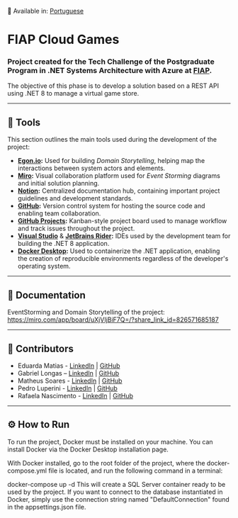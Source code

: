 📄 Available in: [Portuguese](README.md)

# FIAP Cloud Games

### Project created for the Tech Challenge of the Postgraduate Program in .NET Systems Architecture with Azure at [FIAP](https://www.fiap.com.br/).

The objective of this phase is to develop a solution based on a REST API using .NET 8 to manage a virtual game store.

---

## 🔧 Tools
This section outlines the main tools used during the development of the project:

- **[Egon.io](https://egon.io/):** Used for building *Domain Storytelling*, helping map the interactions between system actors and elements.
- **[Miro](https://miro.com/):** Visual collaboration platform used for *Event Storming* diagrams and initial solution planning.
- **[Notion](https://www.notion.so/):** Centralized documentation hub, containing important project guidelines and development standards.
- **[GitHub](https://github.com/):** Version control system for hosting the source code and enabling team collaboration.
- **[GitHub Projects](https://docs.github.com/en/issues/planning-and-tracking-with-projects/learning-about-projects/about-projects):** Kanban-style project board used to manage workflow and track issues throughout the project.
- **[Visual Studio](https://visualstudio.microsoft.com/)** & **[JetBrains Rider](https://www.jetbrains.com/rider/):** IDEs used by the development team for building the .NET 8 application.
- **[Docker Desktop](https://www.docker.com/products/docker-desktop/):** Used to containerize the .NET application, enabling the creation of reproducible environments regardless of the developer's operating system.

---

## 📄 Documentation
EventStorming and Domain Storytelling of the project: https://miro.com/app/board/uXjVIjBiF7Q=/?share_link_id=826571685187

---

## 🤝 Contributors

- Eduarda Matias - [LinkedIn](https://www.linkedin.com/in/eduarda-matias/) | [GitHub](https://github.com/eduardamatias)
- Gabriel Longas – [LinkedIn](https://www.linkedin.com/in/gabriellongas/) | [GitHub](https://github.com/gabriellongas)
- Matheus Soares - [LinkedIn](https://www.linkedin.com/in/matheus-soares-camacho-947859209/) | [GitHub](https://github.com/MatFoxDie)
- Pedro Luperini - [LinkedIn](https://www.linkedin.com/in/pedro-luperini-piza/) | [GitHub](https://github.com/BRPeekz)
- Rafaela Nascimento - [LinkedIn](https://www.linkedin.com/in/rafaela-nasc/) | [GitHub](https://github.com/RafaelaNasciment)

---

## ⚙️ How to Run
To run the project, Docker must be installed on your machine.
You can install Docker via the Docker Desktop installation page.

With Docker installed, go to the root folder of the project, where the docker-compose.yml file is located, and run the following command in a terminal:

docker-compose up -d
This will create a SQL Server container ready to be used by the project.
If you want to connect to the database instantiated in Docker, simply use the connection string named "DefaultConnection" found in the appsettings.json file.